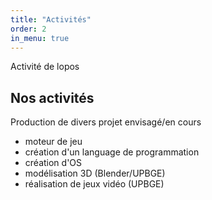 ```yaml
---
title: "Activités"
order: 2
in_menu: true
---
```

Activité de lopos

## Nos activités

Production de divers projet envisagé/en cours

- moteur de jeu
- création d'un language de programmation
- création d'OS
- modélisation 3D (Blender/UPBGE)
- réalisation de jeux vidéo (UPBGE)
